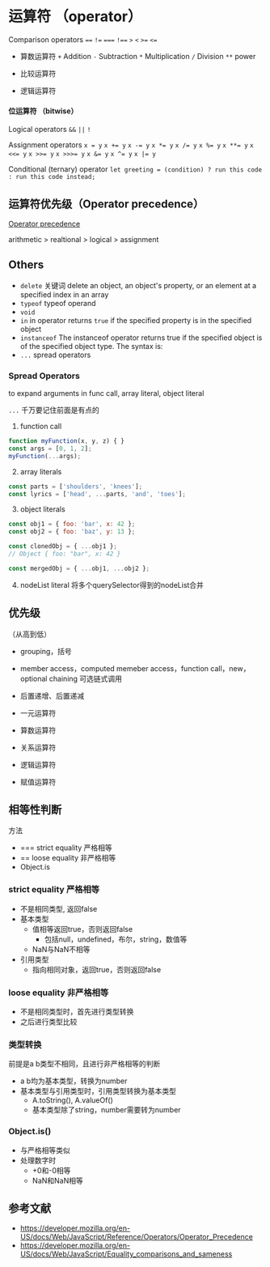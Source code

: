 # 运算符 （operator）

Comparison operators
`==` `!=` `===` `!==` `>` `<` `>=` `<=`

- 算数运算符
  `+` Addition `-` Subtraction `*` Multiplication `/` Division `**` 
  power

- 比较运算符
- 逻辑运算符

#### 位运算符 （bitwise）





Logical operators `&&` `||` `!`

Assignment operators
`x = y` `x += y` `x -= y` `x *= y` `x /= y` 
`x %= y` `x **= y` `x <<= y` `x >>= y` `x >>>= y`
`x &= y` `x ^= y` `x |= y`

Conditional (ternary) operator `let greeting = (condition) ? run this code : run this code instead;`





## 运算符优先级（Operator precedence）
[Operator precedence](https://developer.mozilla.org/en-US/docs/Web/JavaScript/Guide/Expressions_and_Operators#Operator_precedence)

arithmetic > realtional > logical > assignment


## Others
- `delete` 关键词
delete an object, an object's property, or an element at a specified index in an array
- `typeof` typeof operand
- `void`
- `in` in operator returns `true` if the specified property is in the specified object
- `instanceof` The instanceof operator returns true if the specified object is of the specified object type. The syntax is:
- `...` spread operators



### Spread Operators

to expand arguments in func call, array literal, object literal

`...` 千万要记住前面是有点的
1. function call
```javascript
function myFunction(x, y, z) { }
const args = [0, 1, 2];
myFunction(...args);
```

2. array literals
```javascript
const parts = ['shoulders', 'knees']; 
const lyrics = ['head', ...parts, 'and', 'toes']; 
```

3. object literals
```javascript
const obj1 = { foo: 'bar', x: 42 };
const obj2 = { foo: 'baz', y: 13 };

const clonedObj = { ...obj1 };
// Object { foo: "bar", x: 42 }

const mergedObj = { ...obj1, ...obj2 };
```

4. nodeList literal
将多个querySelector得到的nodeList合并

## 优先级

（从高到低）

- grouping，括号

- member access，computed memeber access，function call，new，optional chaining 可选链式调用
- 后置递增、后置递减
- 一元运算符
- 算数运算符
- 关系运算符 
- 逻辑运算符 
- 赋值运算符

## 相等性判断

方法

- === strict equality 严格相等
- == loose equality 非严格相等
- Object.is

### strict equality 严格相等

- 不是相同类型, 返回false
- 基本类型
  - 值相等返回true，否则返回false
    - 包括null，undefined，布尔，string，数值等
  - NaN与NaN不相等
- 引用类型
  - 指向相同对象，返回true，否则返回false

### loose equality 非严格相等

- 不是相同类型时，首先进行类型转换
- 之后进行类型比较



### 类型转换

前提是a b类型不相同，且进行非严格相等的判断

- a b均为基本类型，转换为number
- 基本类型与引用类型时，引用类型转换为基本类型
  - A.toString(), A.valueOf()
  - 基本类型除了string，number需要转为number

### Object.is()

- 与严格相等类似
- 处理数字时
  - +0和-0相等
  - NaN和NaN相等





## 参考文献

- https://developer.mozilla.org/en-US/docs/Web/JavaScript/Reference/Operators/Operator_Precedence
- https://developer.mozilla.org/en-US/docs/Web/JavaScript/Equality_comparisons_and_sameness

